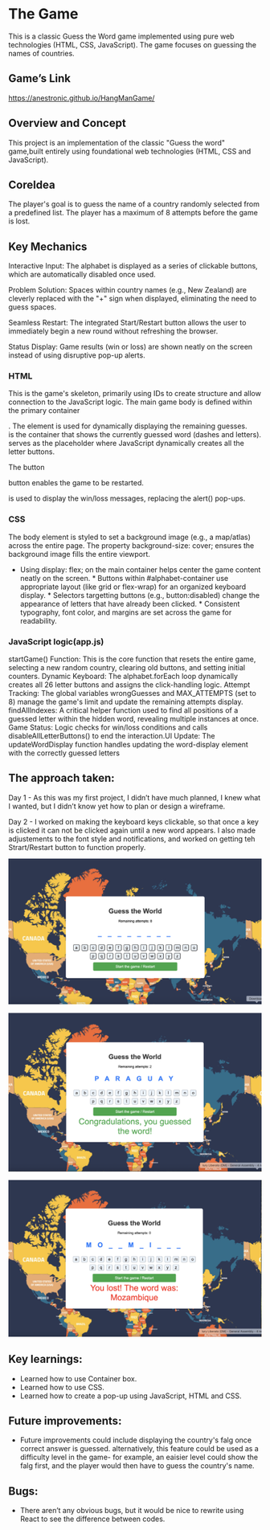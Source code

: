 # The Game 
This is a classic Guess the Word game implemented using pure web technologies (HTML, CSS, JavaScript). The game focuses on guessing the names of countries.


## Game’s Link

https://anestronic.github.io/HangManGame/

## Overview and Concept

This project is an implementation of the classic "Guess the word" game,built entirely using foundational web technologies (HTML, CSS and JavaScript).
## CoreIdea
The player's goal is to guess the name of a country randomly selected from a predefined list. The player has a maximum of 8 attempts before the game is lost.
## Key Mechanics
Interactive Input: The alphabet is displayed as a series of clickable buttons, which are automatically disabled once used.

Problem Solution: Spaces within country names (e.g., New Zealand) are cleverly replaced with the "+" sign when displayed, eliminating the need to guess spaces.

Seamless Restart: The integrated Start/Restart button allows the user to immediately begin a new round without refreshing the browser.

Status Display: Game results (win or loss) are shown neatly on the screen instead of using disruptive pop-up alerts.

### HTML
This is the game's skeleton, primarily using IDs to create structure and allow connection to the JavaScript logic.
​The main game body is defined within the primary container <div id="game-container">.
​The element <span id="attempts-left"> is used for dynamically displaying the remaining guesses.
​<div id="word-display"> is the container that shows the currently guessed word (dashes and letters).
​<div id="alphabet-container"> serves as the placeholder where JavaScript dynamically creates all the letter buttons.


​The button 

button enables the game to be restarted.
​<div id="status-message"> is used to display the win/loss messages, replacing the alert() pop-ups.

### CSS​
​The body element is styled to set a background image (e.g., a map/atlas) across the entire page.
​The property background-size: cover; ensures the background image fills the entire viewport.
* ​Using display: flex; on the main container helps center the game content neatly on the screen.
​* Buttons within #alphabet-container use appropriate layout (like grid or flex-wrap) for an organized keyboard display.
​* Selectors targetting buttons (e.g., button:disabled) change the appearance of letters that have already been clicked.
​* Consistent typography, font color, and margins are set across the game for readability.

### **JavaScript logic(app.js)**

​startGame() Function: This is the core function that resets the entire game, selecting a new random country, clearing old buttons, and setting initial counters.
​Dynamic Keyboard: The alphabet.forEach loop dynamically creates all 26 letter buttons and assigns the click-handling logic.
​Attempt Tracking: The global variables wrongGuesses and MAX_ATTEMPTS (set to 8) manage the game's limit and update the remaining attempts display.
​findAllIndexes: A critical helper function used to find all positions of a guessed letter within the hidden word, revealing multiple instances at once.
​Game Status: Logic checks for win/loss conditions and calls disableAllLetterButtons() to end the interaction.
​UI Update: The updateWordDisplay function handles updating the word-display element with the correctly guessed letters


## The approach taken:

Day 1 - As this was my first project, I didn’t have much planned, I knew what I wanted, but I didn’t know yet how to plan or design a wireframe.

Day 2 - I worked on making the keyboard keys clickable, so that once a key is clicked it can not be clicked again until a new word appears.
I also made adjustements to the font style and notifications, and worked on getting teh Strart/Restart button to function properly. 

![alt text](<assets/Screenshot 2025-10-10 at 08.47.49.png>)

![alt text](<assets/Screenshot 2025-10-10 at 08.50.00.png>)

![alt text](<assets/Screenshot 2025-10-10 at 08.59.51.png>)
## Key learnings:

- Learned how to use Container box.
- Learned how to use CSS.
- Learned how to create a pop-up using JavaScript, HTML and CSS.

## Future improvements:

- Future improvements  could include displaying the country's falg once correct answer is guessed.
alternatively, this feature could be used as a difficulty level in the game- for example, an eaisier level could show the falg first, and the player would then have to guess the country's name.

## Bugs:

- There aren’t any obvious bugs, but it would be nice to rewrite using React to see the difference between codes.